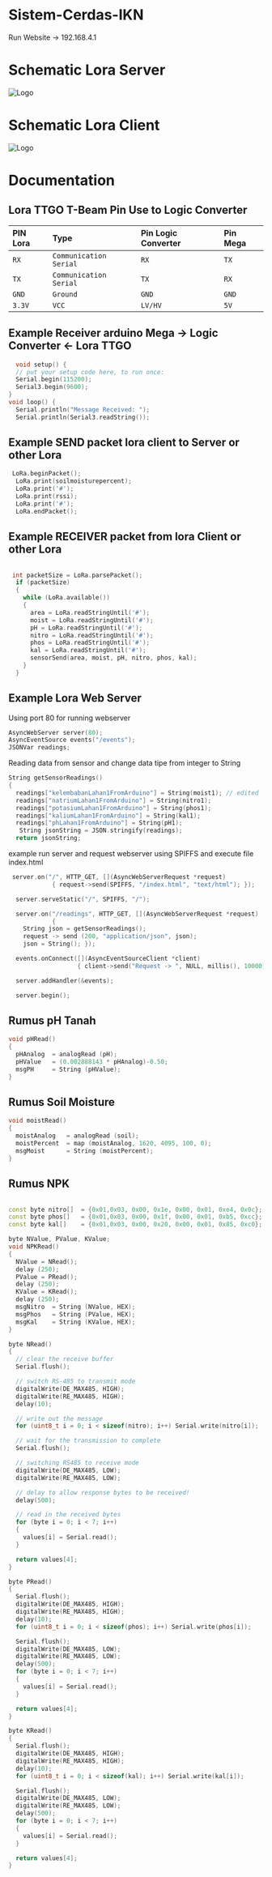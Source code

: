 # Sistem-Cerdas-IKN
Run Website -> 192.168.4.1

# Schematic Lora Server
![Logo](https://github.com/multimedia-dan-robotika/Sistem-Cerdas-IKN/blob/main/updateSkema.PNG)

# Schematic Lora Client
![Logo](https://github.com/fauziallagan/Skripsi/blob/main/Skematik%20Client.png)

# Documentation

## Lora TTGO T-Beam Pin Use to Logic Converter

| PIN Lora | Type     | Pin Logic Converter           | Pin Mega| 
| :-------- | :------- | :------------------------- |  :------- |
| `RX` | `Communication Serial` |  `RX`|`TX` |
| `TX` | `Communication Serial` | `TX` |`RX`|
| `GND` | `Ground` | `GND` |`GND`|
| `3.3V` | `VCC` | `LV/HV` | `5V`|


## Example Receiver arduino Mega -> Logic Converter <- Lora TTGO

```c++
  void setup() {
  // put your setup code here, to run once:
  Serial.begin(115200);
  Serial3.begin(9600);
}
void loop() {
  Serial.println("Message Received: ");
  Serial.println(Serial3.readString());
```
## Example SEND packet lora client to Server or other Lora
```c++
 LoRa.beginPacket();
  LoRa.print(soilmoisturepercent);
  LoRa.print('#');
  LoRa.print(rssi);
  LoRa.print('#');
  LoRa.endPacket();
```
## Example RECEIVER packet from lora Client or other Lora
```c++

 int packetSize = LoRa.parsePacket();
  if (packetSize)
  {
    while (LoRa.available())
    {
      area = LoRa.readStringUntil('#');
      moist = LoRa.readStringUntil('#');
      pH = LoRa.readStringUntil('#');
      nitro = LoRa.readStringUntil('#');
      phos = LoRa.readStringUntil('#');
      kal = LoRa.readStringUntil('#');
      sensorSend(area, moist, pH, nitro, phos, kal);
    }
  }
```
## Example Lora Web Server
Using port 80 for running webserver
```c++
AsyncWebServer server(80);
AsyncEventSource events("/events");
JSONVar readings;
```
Reading data from sensor and change data tipe from integer to String
```c++
String getSensorReadings()
{
  readings["kelembabanLahan1FromArduino"] = String(moist1); // edited
  readings["natriumLahan1FromArduino"] = String(nitro1);
  readings["potasiumLahan1FromArduino"] = String(phos1);
  readings["kaliumLahan1FromArduino"] = String(kal1);
  readings["phLahan1FromArduino"] = String(pH1);
   String jsonString = JSON.stringify(readings);
  return jsonString;
```
example run server and request webserver using SPIFFS and execute file index.html
```c++
 server.on("/", HTTP_GET, [](AsyncWebServerRequest *request)
            { request->send(SPIFFS, "/index.html", "text/html"); });

  server.serveStatic("/", SPIFFS, "/");

  server.on("/readings", HTTP_GET, [](AsyncWebServerRequest *request)
            {
    String json = getSensorReadings();
    request -> send (200, "application/json", json);
    json = String(); });

  events.onConnect([](AsyncEventSourceClient *client)
                   { client->send("Request -> ", NULL, millis(), 10000); });

  server.addHandler(&events);

  server.begin();
```

## Rumus pH Tanah
```c++
void pHRead()
{
  pHAnalog  = analogRead (pH);
  pHValue   = (0.002888143 * pHAnalog)-0.50;
  msgPH     = String (pHValue);
}
```

## Rumus Soil Moisture
```c++
void moistRead()
{
  moistAnalog   = analogRead (soil);
  moistPercent  = map (moistAnalog, 1620, 4095, 100, 0);
  msgMoist      = String (moistPercent);
}
```

## Rumus NPK

```c++

const byte nitro[]  = {0x01,0x03, 0x00, 0x1e, 0x00, 0x01, 0xe4, 0x0c};
const byte phos[]   = {0x01,0x03, 0x00, 0x1f, 0x00, 0x01, 0xb5, 0xcc};
const byte kal[]    = {0x01,0x03, 0x00, 0x20, 0x00, 0x01, 0x85, 0xc0};

byte NValue, PValue, KValue;
void NPKRead()
{
  NValue = NRead();
  delay (250);
  PValue = PRead();
  delay (250);
  KValue = KRead();
  delay (250);
  msgNitro  = String (NValue, HEX);
  msgPhos   = String (PValue, HEX);
  msgKal    = String (KValue, HEX);
}

byte NRead()
{
  // clear the receive buffer
  Serial.flush();

  // switch RS-485 to transmit mode
  digitalWrite(DE_MAX485, HIGH);
  digitalWrite(RE_MAX485, HIGH);
  delay(10);

  // write out the message
  for (uint8_t i = 0; i < sizeof(nitro); i++) Serial.write(nitro[i]);

  // wait for the transmission to complete
  Serial.flush();

  // switching RS485 to receive mode
  digitalWrite(DE_MAX485, LOW);
  digitalWrite(RE_MAX485, LOW);

  // delay to allow response bytes to be received!
  delay(500);

  // read in the received bytes
  for (byte i = 0; i < 7; i++) 
  {
    values[i] = Serial.read();
  }

  return values[4];
}

byte PRead()
{
  Serial.flush();
  digitalWrite(DE_MAX485, HIGH);
  digitalWrite(RE_MAX485, HIGH);
  delay(10);
  for (uint8_t i = 0; i < sizeof(phos); i++) Serial.write(phos[i]);

  Serial.flush();
  digitalWrite(DE_MAX485, LOW);
  digitalWrite(RE_MAX485, LOW);
  delay(500);
  for (byte i = 0; i < 7; i++) 
  {
    values[i] = Serial.read();
  }

  return values[4];
}

byte KRead()
{
  Serial.flush();
  digitalWrite(DE_MAX485, HIGH);
  digitalWrite(RE_MAX485, HIGH);
  delay(10);
  for (uint8_t i = 0; i < sizeof(kal); i++) Serial.write(kal[i]);

  Serial.flush();
  digitalWrite(DE_MAX485, LOW);
  digitalWrite(RE_MAX485, LOW);
  delay(500);
  for (byte i = 0; i < 7; i++) 
  {
    values[i] = Serial.read();
  }

  return values[4];
}

```
